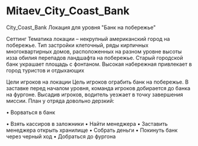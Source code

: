 # Mitaev_City_Coast_Bank

City_Coast_Bank
Локация для уровня "Банк на побережье"

Сеттинг Тематика локации – некрупный американский город на побережье. Тип застройки клеточный, ряды кирпичных многоквартирных домов, расположенных на разном уровне высоты изза обилия перепадов ландшафта на побережье. Старый городской банк украшает площадь с фонтаном. Высокая набережная привлекает в город туристов и отдыхающих

Цели игроков на локации Цель игроков ограбить банк на побережье. В заставке перед началом уровня, команда игроков добирается до банка на фургоне. Высадив игроков, водитель уезжает в точку завершения миссии. План у отряда довольно дерзкий: 

• Ворваться в банк

• Взять кассиров в заложники 
• Найти менеджера 
• Заставить менеджера открыть хранилище 
• Собрать деньги 
• Покинуть банк через черный ход 
• Добраться до фургона
